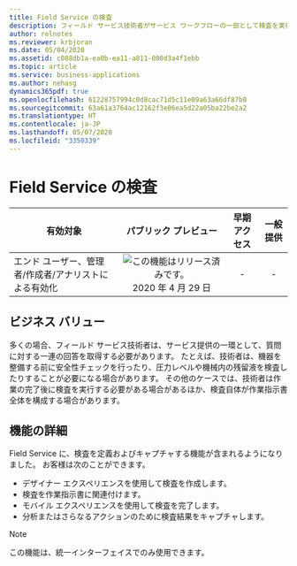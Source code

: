 ```yaml
---
title: Field Service の検査
description: フィールド サービス技術者がサービス ワークフローの一部として検査を実行およびキャプチャする機能。
author: relnotes
ms.reviewer: krbjoran
ms.date: 05/04/2020
ms.assetid: c088db1a-ea0b-ea11-a811-000d3a4f1ebb
ms.topic: article
ms.service: business-applications
ms.author: nehasg
dynamics365pdf: true
ms.openlocfilehash: 61228757994c0d8cac71d5c11e09a63a66df87b0
ms.sourcegitcommit: 63a61a3764ac12162f3e06ea5d22a05ba22be2a2
ms.translationtype: HT
ms.contentlocale: ja-JP
ms.lasthandoff: 05/07/2020
ms.locfileid: "3350339"
---
```

# <a name="field-service-inspections"></a>Field Service の検査


| 有効対象    |  パブリック プレビュー | 早期アクセス | 一般提供 | 
| ---------- | :----------: |:----------: |:----------: |
|エンド ユーザー、管理者/作成者/アナリストによる有効化|![この機能はリリース済みです。](/dynamics365-release-plan/media/green-checkmark.png "この機能はリリース済みです。") 2020 年 4 月 29 日|-| -|


## <a name="business-value"></a>ビジネス バリュー
<!-- bv start -->
多くの場合、フィールド サービス技術者は、サービス提供の一環として、質問に対する一連の回答を取得する必要があります。 たとえば、技術者は、機器を整備する前に安全性チェックを行ったり、圧力レベルや機械内の残留液を検査したりすることが必要になる場合があります。 その他のケースでは、技術者は作業の完了後に検査を実行する必要がある場合があるほか、検査自体が作業指示書全体を構成する場合があります。
<!-- bv end -->



## <a name="feature-details"></a>機能の詳細
<!--feature detail start -->
Field Service に、検査を定義およびキャプチャする機能が含まれるようになりました。 お客様は次のことができます。

- デザイナー エクスペリエンスを使用して検査を作成します。
- 検査を作業指示書に関連付けます。
- モバイル エクスペリエンスを使用して検査を完了します。
- 分析またはさらなるアクションのために検査結果をキャプチャします。
<!--feature detail end -->


> [!NOTE]
> この機能は、統一インターフェイスでのみ使用できます。






